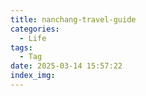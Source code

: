 ```yaml
---
title: nanchang-travel-guide
categories:
  - Life
tags:
  - Tag
date: 2025-03-14 15:57:22
index_img:
---
```

